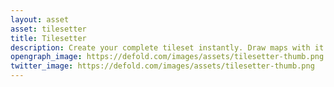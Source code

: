 ```yaml
---
layout: asset
asset: tilesetter
title: Tilesetter
description: Create your complete tileset instantly. Draw maps with it and export it all directly to Defold.
opengraph_image: https://defold.com/images/assets/tilesetter-thumb.png
twitter_image: https://defold.com/images/assets/tilesetter-thumb.png
---
```

